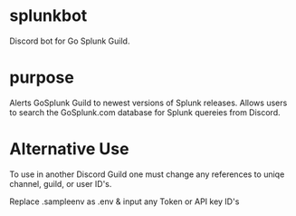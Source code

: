 # splunkbot
Discord bot for Go Splunk Guild.

# purpose
Alerts GoSplunk Guild to newest versions of Splunk releases.
Allows users to search the GoSplunk.com database for Splunk quereies from Discord.

# Alternative Use
To use in another Discord Guild one must change any references to uniqe channel, guild, or user ID's.

Replace .sampleenv as .env & input any Token or API key ID's